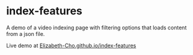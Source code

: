 # index-features

A demo of a video indexing page with filtering options that loads content from a json file. 

Live demo at [Elizabeth-Cho.github.io/index-features](https://Elizabeth-Cho.github.io/index-features)
